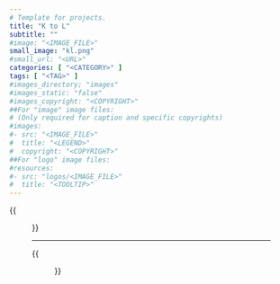 ```yaml
---
# Template for projects.
title: "K to L"
subtitle: ""
#image: "<IMAGE_FILE>"
small_image: "kl.png"
#small_url: "<URL>"
categories: [ "<CATEGORY>" ]
tags: [ "<TAG>" ]
#images_directory; "images"
#images_static: "false"
#images_copyright: "<COPYRIGHT>"
##For "image" image files:
# (Only required for caption and specific copyrights)
#images:
#- src: "<IMAGE_FILE>"
#  title: "<LEGEND>"
#  copyright: "<COPYRIGHT>"
##For "logo" image files:
#resources:
#- src: "logos/<IMAGE_FILE>"
#  title: "<TOOLTIP>"
---
```

{{<figure src = "images/k.png">}}


---



{{<figure src = "images/l.png">}}